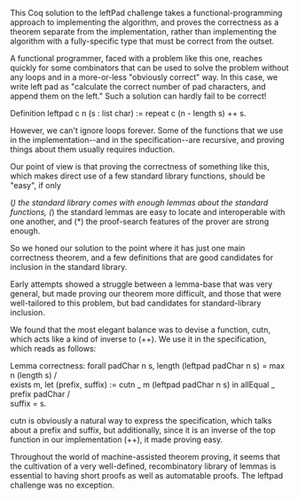 This Coq solution to the leftPad challenge takes a functional-programming
approach to implementing the algorithm, and proves the correctness as a
theorem separate from the implementation, rather than implementing the
algorithm with a fully-specific type that must be correct from the outset.

A functional programmer, faced with a problem like this one, reaches quickly
for some combinators that can be used to solve the problem without any loops
and in a more-or-less "obviously correct" way. In this case, we write left pad
as "calculate the correct number of pad characters, and append them on the
left." Such a solution can hardly fail to be correct!

Definition leftpad c n (s : list char) :=
  repeat c (n - length s) ++ s.

However, we can't ignore loops forever. Some of the functions that we use in
the implementation--and in the specification--are recursive, and proving
things about them usually requires induction.

Our point of view is that proving the correctness of something like this,
which makes direct use of a few standard library functions, should be "easy",
if only

  (*) the standard library comes with enough lemmas about the standard
      functions,
  (*) the standard lemmas are easy to locate and interoperable with one
      another, and
  (*) the proof-search features of the prover are strong enough.

So we honed our solution to the point where it has just one main correctness
theorem, and a few definitions that are good candidates for inclusion in the
standard library.

Early attempts showed a struggle between a lemma-base that was very general,
but made proving our theorem more difficult, and those that were well-tailored
to this problem, but bad candidates for standard-library inclusion.

We found that the most elegant balance was to devise a function, cutn, which
acts like a kind of inverse to (++). We use it in the specification, which reads as follows:

Lemma correctness:
  forall padChar n s,
    length (leftpad padChar n s) = max n (length s) /\
    exists m,
      let (prefix, suffix) := cutn _ m (leftpad padChar n s) in
      allEqual _ prefix padChar /\
      suffix = s.

cutn is obviously a natural way to express the specification, which talks
about a prefix and suffix, but additionally, since it is an inverse of the
top function in our implementation (++), it made proving easy.

Throughout the world of machine-assisted theorem proving, it seems that the
cultivation of a very well-defined, recombinatory library of lemmas is
essential to having short proofs as well as automatable proofs. The leftpad
challenge was no exception.